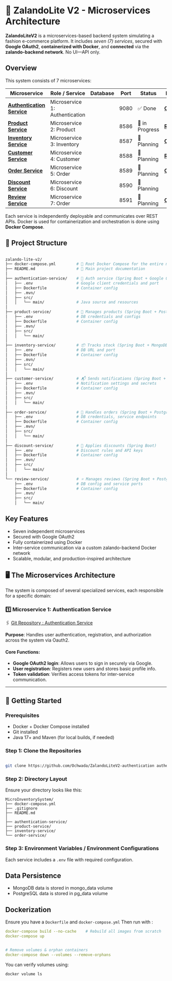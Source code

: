 #  🛒  ZalandoLite V2 - Microservices Architecture

**ZalandoLiteV2** is a microservices-based backend system simulating a fashion e-commerce platform. It includes *seven (7) 
services*, secured with **Google OAuth2**, **containerized with Docker**, and **connected** via the **zalando-backend network**. 
No UI—API only.

## Overview

This system consists of 7 microservices:

| Microservice                                                                           | Role / Service                 | Database | Port | Status      | Done By                                   |
|----------------------------------------------------------------------------------------|--------------------------------|----------|------|-------------|-------------------------------------------|
| [**Authentication  Service**](https://github.com/Ochwada/ZalandoLiteV2-authentication) | Microservice 1: Authentication |          | 9080 | ✅ Done      | [**Ochwada**](https://github.com/Ochwada) |
| [**Product Service**]( )                                                               | Microservice 2: Product        |          | 8586 | 🧠 in Progress |[**Reyhan**](https://github.com/reyhanovelek)]                               
| [**Inventory Service**]( )                                                             | Microservice 3: Inventory      |          | 8587 | 🧠 Planning | [**Ochwada**](https://github.com/Ochwada) |
| [**Customer  Service**]( )                                                             | Microservice 4: Customer       |          | 8588 | 🧠 Planning | [**Reyhan**](https://github.com/reyhanovelek)]                      
| [**Order Service**]( )                                                                 | Microservice 5: Order          |          | 8589 | 🧠 Planning | [**Ochwada**](https://github.com/Ochwada) |
| [**Discount  Service**]( )                                                             | Microservice 6: Discount       |          | 8590 | 🧠 Planning | |[**Reyhan**](https://github.com/reyhanovelek)]                        
| [**Review  Service**]( )                                                               | Microservice 7: Order          |          | 8591 | 🧠 Planning | [**Ochwada**](https://github.com/Ochwada) |

Each service is independently deployable and communicates over REST APIs. Docker is used for containerization and
orchestration is done using **Docker Compose**.


## 📁 Project Structure
``` bash

zalando-lite-v2/
├── docker-compose.yml         # 🐳 Root Docker Compose for the entire microservices system
├── README.md                  # 📘 Main project documentation
│
├── authentication-service/    # 🔐 Auth service (Spring Boot + Google OAuth2)
│   ├── .env                   # Google client credentials and port
│   ├── Dockerfile             # Container config
│   ├── .mvn/                  
│   ├── src/                   
│   │   └── main/              # Java source and resources
│
├── product-service/           # 👗 Manages products (Spring Boot + PostgreSQL)
│   ├── .env                   # DB credentials and configs
│   ├── Dockerfile             # Container config
│   ├── .mvn/
│   ├── src/
│   │   └── main/
│
├── inventory-service/         # 📦 Tracks stock (Spring Boot + MongoDB)
│   ├── .env                   # DB URL and port
│   ├── Dockerfile             # Container config
│   ├── .mvn/
│   ├── src/
│   │   └── main/
│
├── customer-service/          # 📬 Sends notifications (Spring Boot + Mail/SMS API)
│   ├── .env                   # Notification settings and secrets
│   ├── Dockerfile             # Container config
│   ├── .mvn/
│   ├── src/
│   │   └── main/
│
├── order-service/             # 🛒 Handles orders (Spring Boot + PostgreSQL)
│   ├── .env                   # DB credentials, service endpoints
│   ├── Dockerfile             # Container config
│   ├── .mvn/
│   ├── src/
│   │   └── main/
│
├── discount-service/          # 💸 Applies discounts (Spring Boot)
│   ├── .env                   # Discount rules and API keys
│   ├── Dockerfile             # Container config
│   ├── .mvn/
│   ├── src/
│   │   └── main/
│
└── review-service/            # ⭐ Manages reviews (Spring Boot + PostgreSQL)
    ├── .env                   # DB config and service ports
    ├── Dockerfile             # Container config
    ├── .mvn/
    ├── src/
    │   └── main/

```

## Key Features
- Seven independent microservices 
- Secured with Google OAuth2 
- Fully containerized using Docker 
- Inter-service communication via a custom zalando-backend Docker network 
- Scalable, modular, and production-inspired architecture

## 🖥️ The Microservices Architecture

The system is composed of several specialized services, each responsible for a specific domain:

### 1️⃣  Microservice 1: Authentication  Service
🖇️ [Git Repository : Authentication Service]( )

**Purpose**: Handles user authentication, registration, and authorization across the system via Oauth2.

#### Core Functions:
- **Google OAuth2 login**: Allows users to sign in securely via Google. 
- **User registration**: Registers new users and stores basic profile info. 
- **Token validation**: Verifies access tokens for inter-service communication.





---

## 🚀 Getting Started

### Prerequisites
- Docker + Docker Compose installed
- Git installed
- Java 17+ and Maven (for local builds, if needed)

### Step 1: Clone the Repositories

```bash 

git clone https://github.com/Ochwada/ZalandoLiteV2-authentication authentication-Service


```

### Step 2: Directory Layout
Ensure your directory looks like this:

```
MicroInventorySystem/
├── docker-compose.yml
├── .gitignore
├── README.md
│
├── authentication-service/
├── product-service/
├── inventory-service/
└── order-service/
```

### Step 3: Environment Variables / Environment Configurations
Each service includes a `.env` file with required configuration.

## Data Persistence

- MongoDB data is stored in mongo_data volume
- PostgreSQL data is stored in pg_data volume

## Dockerization
Ensure you have a `Dockerfile` and `docker-compose.yml`
Then run with : 
```yaml
docker-compose build --no-cache    # Rebuild all images from scratch
docker-compose up


# Remove volumes & orphan containers
docker-compose down --volumes --remove-orphans  
```

You can verify volumes using:
```bash
docker volume ls
```



